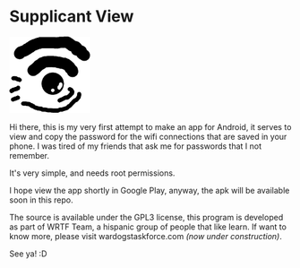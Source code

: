 Supplicant View
===================

![Draft logo](/app/src/main/res/drawable-xhdpi/icon.png)

Hi there, this is my very first attempt to make an app for Android, it serves to view and copy the password for the wifi connections that are saved in your phone. I was tired of my friends that ask me for passwords that I not remember.

It's very simple, and needs root permissions.

I hope view the app shortly in Google Play, anyway, the apk will be available soon in this repo.

The source is available under the GPL3 license, this program is developed as part of WRTF Team, a hispanic group of people that like learn. If want to know more, please visit wardogstaskforce.com _(now under construction)_.

See ya! :D
